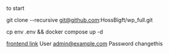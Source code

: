 to start

git clone --recursive  git@github.com:HossBigft/wp_full.git

cp env .env && docker compose up -d

[frontend link](http://localhost:5173/)
User admin@example.com
Password changethis
